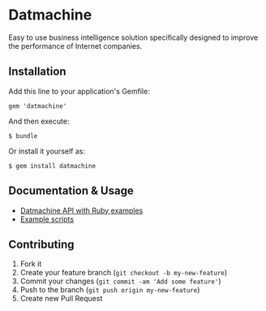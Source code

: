 # Datmachine

Easy to use business intelligence solution specifically designed to improve the performance of Internet companies.

## Installation

Add this line to your application's Gemfile:

    gem 'datmachine'

And then execute:

    $ bundle

Or install it yourself as:

    $ gem install datmachine

## Documentation & Usage

* [Datmachine API with Ruby examples](https://datmachine.co/guides) 
* [Example scripts](https://github.com/datmachine/datmachine-ruby/tree/master/scenarios) 

## Contributing

1. Fork it
2. Create your feature branch (`git checkout -b my-new-feature`)
3. Commit your changes (`git commit -am 'Add some feature'`)
4. Push to the branch (`git push origin my-new-feature`)
5. Create new Pull Request
